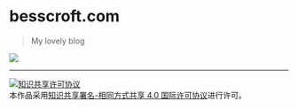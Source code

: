 # besscroft.com

> My lovely blog

[![](https://img.shields.io/badge/license-CC%204.0-green.svg?style=flat-square)](https://creativecommons.org/licenses/by-sa/4.0/deed.zh)


-----

<a rel="license" href="http://creativecommons.org/licenses/by-sa/4.0/"><img alt="知识共享许可协议" style="border-width:0" src="https://i.creativecommons.org/l/by-sa/4.0/80x15.png" /></a><br />本作品采用<a rel="license" href="http://creativecommons.org/licenses/by-sa/4.0/">知识共享署名-相同方式共享 4.0 国际许可协议</a>进行许可。

